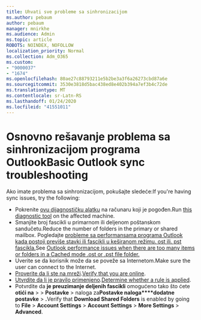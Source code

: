 ```yaml
---
title: Uhvati sve probleme sa sinhronizacijom
ms.author: pebaum
author: pebaum
manager: mnirkhe
ms.audience: Admin
ms.topic: article
ROBOTS: NOINDEX, NOFOLLOW
localization_priority: Normal
ms.collection: Adm_O365
ms.custom:
- "9000037"
- "1674"
ms.openlocfilehash: 80ae27c88793211e5b2be3a3f6a26273cbd87a6e
ms.sourcegitcommit: 3530e3818d5bac438ed8e402b394a7ef3b4c72de
ms.translationtype: MT
ms.contentlocale: sr-Latn-RS
ms.lasthandoff: 01/24/2020
ms.locfileid: "41551011"
---
```

# <a name="basic-outlook-sync-troubleshooting"></a><span data-ttu-id="675a7-102">Osnovno rešavanje problema sa sinhronizacijom programa Outlook</span><span class="sxs-lookup"><span data-stu-id="675a7-102">Basic Outlook sync troubleshooting</span></span>

<span data-ttu-id="675a7-103">Ako imate problema sa sinhronizacijom, pokušajte sledeće:</span><span class="sxs-lookup"><span data-stu-id="675a7-103">If you're having sync issues, try the following:</span></span>

- <span data-ttu-id="675a7-104">Pokrenite [ovu dijagnostičku alatku](https://aka.ms/sara-outlooksendreceive) na računaru koji je pogođen.</span><span class="sxs-lookup"><span data-stu-id="675a7-104">Run [this diagnostic tool](https://aka.ms/sara-outlooksendreceive) on the affected machine.</span></span>
- <span data-ttu-id="675a7-105">Smanjite broj fascikli u primarnom ili deljenom poštanskom sandučetu.</span><span class="sxs-lookup"><span data-stu-id="675a7-105">Reduce the number of folders in the primary or shared mailbox.</span></span> <span data-ttu-id="675a7-106">Pogledajte [probleme sa performansama programa Outlook kada postoji previše stavki ili fascikli u keširanom režimu. ost ili. pst fascikla.](https://support.microsoft.com/help/2768656/outlook-performance-issues-when-there-are-too-many-items-or-folders-in)</span><span class="sxs-lookup"><span data-stu-id="675a7-106">See [Outlook performance issues when there are too many items or folders in a Cached mode .ost or .pst file folder.](https://support.microsoft.com/help/2768656/outlook-performance-issues-when-there-are-too-many-items-or-folders-in)</span></span>
- <span data-ttu-id="675a7-107">Uverite se da korisnik može da se poveže sa Internetom.</span><span class="sxs-lookup"><span data-stu-id="675a7-107">Make sure the user can connect to the Internet.</span></span> 
- <span data-ttu-id="675a7-108">[Proverite da li ste na mreži](https://support.office.com/article/2460e4a8-16c7-47fc-b204-b1549275aac9).</span><span class="sxs-lookup"><span data-stu-id="675a7-108">[Verify that you are online](https://support.office.com/article/2460e4a8-16c7-47fc-b204-b1549275aac9).</span></span>
- <span data-ttu-id="675a7-109">[Utvrdite da li je pravilo primenjeno](https://support.office.com/article/C24F5DEA-9465-4DF4-AD17-A50704D66C59).</span><span class="sxs-lookup"><span data-stu-id="675a7-109">[Determine whether a rule is applied](https://support.office.com/article/C24F5DEA-9465-4DF4-AD17-A50704D66C59).</span></span>
- <span data-ttu-id="675a7-110">Potvrdite da **je preuzimanje deljenih fascikli** omogućeno tako što ćete **otići na** >  > **Postavke** > naloga za**Postavke naloga\*\*\*\*dodatne postavke** > **.**</span><span class="sxs-lookup"><span data-stu-id="675a7-110">Verify that **Download Shared Folders** is enabled by going to **File** > **Account Settings** > **Account Settings** > **More Settings** > **Advanced**.</span></span>